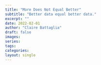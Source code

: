 ```yaml
---
title: "More Does Not Equal Better"
subtitle: "Better data equal better data."
excerpt: ""
date: 2022-02-01
author: "Claire Battaglia"
draft: false
images:
series:
tags: 
categories:
layout: single
---
```









